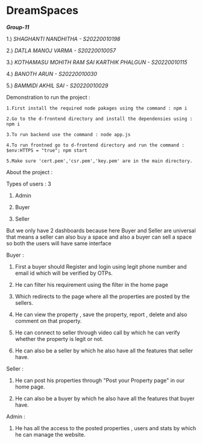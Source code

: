 # DreamSpaces

***Group-11***

1.) *SHAGHANTI NANDHITHA - S20220010198*

2.) *DATLA MANOJ VARMA - S20220010057*

3.) *KOTHAMASU MOHITH RAM SAI KARTHIK PHALGUN - S20220010115*

4.) *BANOTH ARUN - S20220010030*

5.) *BAMMIDI AKHIL SAI - S20220010029*

Demonstration to run the project : 

    1.First install the required node pakages using the command : npm i

    2.Go to the d-frontend directory and install the dependensies using : npm i

    3.To run backend use the command : node app.js

    4.To run frontned go to d-frontend directory and run the command : $env:HTTPS = "true"; npm start

    5.Make sure 'cert.pem','csr.pem','key.pem' are in the main directory.



About the project : 

Types of users : 3

1. Admin

2. Buyer

3. Seller

But we only have 2 dashboards because here Buyer and Seller are universal that means a seller can also buy a space and also a buyer can sell a space so both the users will have same interface

Buyer : 

1. First a buyer should Register and login using legit phone number and email id which will be verified by OTPs.

2. He can filter his requirement using the filter in the home page 

3. Which redirects to the page where all the properties are posted by the sellers.

4. He can view the property , save the property, report , delete and also comment on that property.

5. He can connect to seller through video call by which he can verify whether the property is legit or not.

6. He can also be a seller by which he also have all the features that seller have.


Seller : 

1. He can post his properties through "Post your Property page" in our home page.

2. He can also be  a buyer by which he also have all the features that buyer have.


Admin : 

1. He has all the access to the posted properties , users and stats by which he can manage the website.
